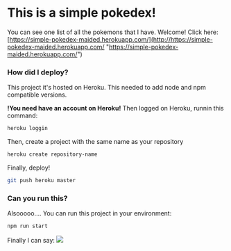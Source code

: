 # This is a simple pokedex!

You can see one list of all the pokemons that I have. Welcome!
Click here: [https://simple-pokedex-maided.herokuapp.com/](http://https://simple-pokedex-maided.herokuapp.com/ "https://simple-pokedex-maided.herokuapp.com/")


### How did I deploy?
This project it's hosted on Heroku.
This needed to add node and npm compatible versions.

**!You need have an account on Heroku!**
Then logged on Heroku, runnin this command:


```sh
heroku loggin
```
Then, create a project with the same name as your repository

```sh
heroku create repository-name
```

Finally, deploy!

```sh
git push heroku master
```

### Can you run this?
Alsooooo.... You can run this project in your environment:

```sh
npm run start
```


Finally I can say: 
![](https://pbs.twimg.com/media/DzWSvrfU0AAznXV?format=jpg&name=medium)
